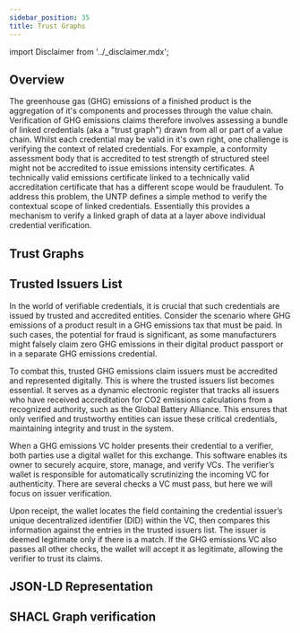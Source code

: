 ```yaml
---
sidebar_position: 35
title: Trust Graphs
---
```


import Disclaimer from '../\_disclaimer.mdx';

<Disclaimer />

## Overview

The greenhouse gas (GHG) emissions of a finished product is the aggregation of it's components and processes through the value chain. Verification of GHG emissions claims therefore involves assessing a bundle of linked credentials (aka a "trust graph") drawn from all or part of a value chain. Whilst each credential may be valid in it's own right, one challenge is verifying the context of related credentials. For example, a conformity assessment body that is accredited to test strength of structured steel might not be accredited to issue emissions intensity certificates. A technically valid emissions certificate linked to a technically valid accreditation certificate that has a different scope would be fraudulent. To address this problem, the UNTP defines a simple method to verify the contextual scope of linked credentials. Essentially this provides a mechanism to verify a linked graph of data at a layer above individual credential verification.

## Trust Graphs

## Trusted Issuers List
In the world of verifiable credentials, it is crucial that such credentials are issued by trusted and accredited entities. Consider the scenario where GHG emissions of a product result in a GHG emissions tax that must be paid. In such cases, the potential for fraud is significant, as some manufacturers might falsely claim zero GHG emissions in their digital product passport or in a separate GHG emissions credential.

To combat this, trusted GHG emissions claim issuers must be accredited and represented digitally. This is where the trusted issuers list becomes essential. It serves as a dynamic electronic register that tracks all issuers who have received accreditation for CO2 emissions calculations from a recognized authority, such as the Global Battery Alliance. This ensures that only verified and trustworthy entities can issue these critical credentials, maintaining integrity and trust in the system. 

When a GHG emissions VC holder presents their credential to a verifier, both parties use a digital wallet for this exchange. This software enables its owner to securely acquire, store, manage, and verify VCs. The verifier’s wallet is responsible for automatically scrutinizing the incoming VC for authenticity. There are several checks a VC must pass, but here we will focus on issuer verification.

Upon receipt, the wallet locates the field containing the credential issuer’s unique decentralized identifier (DID) within the VC, then compares this information against the entries in the trusted issuers list. The issuer is deemed legitimate only if there is a match. If the GHG emissions VC also passes all other checks, the wallet will accept it as legitimate, allowing the verifier to trust its claims.

## JSON-LD Representation 

## SHACL Graph verification
